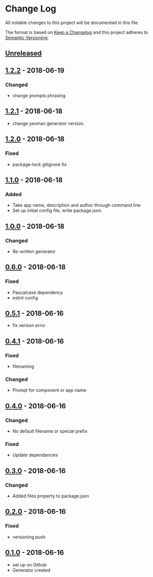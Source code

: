 # Change Log
All notable changes to this project will be documented in this file.

The format is based on [Keep a Changelog](http://keepachangelog.com/)
and this project adheres to [Semantic Versioning](http://semver.org/).

## [Unreleased][]

## [1.2.2][] - 2018-06-19
### Changed
- change prompts phrasing

## [1.2.1][] - 2018-06-18
- change yeoman generator version.

## [1.2.0][] - 2018-06-18
### Fixed
- package-lock gitignore fix

## [1.1.0][] - 2018-06-18
### Added
- Take app name, description and author through command line
- Set up initial config file, write package.json.  

## [1.0.0][] - 2018-06-18
### Changed
- Re-written generator

## [0.6.0][] - 2018-06-18
### Fixed
- Pascalcase dependency
- eslint config

## [0.5.1][] - 2018-06-16
- fix version error

## [0.4.1][] - 2018-06-16
### Fixed
- filenaming

### Changed
- Prompt for component or app name

## [0.4.0][] - 2018-06-16
### Changed
- No default filename or special prefix

### Fixed
- Update dependancies

## [0.3.0][] - 2018-06-16
### Changed
- Added files property to package.json

## [0.2.0][] - 2018-06-16
### Fixed
- versioning push

## [0.1.0][] - 2018-06-16
- set up on Github
- Generator created


[Unreleased]: https://github.com/tomdaniels/generator-react-boilerplate/compare/v1.2.2...HEAD
[1.2.2]: https://github.com/tomdaniels/generator-react-boilerplate/compare/v1.2.1...v1.2.2
[1.2.1]: https://github.com/tomdaniels/generator-react-boilerplate/compare/v1.2.1...v1.2.1
[1.2.1]: https://github.com/tomdaniels/generator-react-boilerplate/compare/v1.2.0...v1.2.1
[1.2.0]: https://github.com/tomdaniels/generator-react-boilerplate/compare/v1.1.0...v1.2.0
[1.1.0]: https://github.com/tomdaniels/generator-react-boilerplate/compare/v1.0.0...v1.1.0
[1.0.0]: https://github.com/tomdaniels/generator-react-boilerplate/compare/v0.6.0...v1.0.0
[0.6.0]: https://github.com/tomdaniels/generator-react-boilerplate/compare/v0.5.1...v0.6.0
[0.5.1]: https://github.com/tomdaniels/generator-react-boilerplate/compare/v0.5.0...v0.5.1
[0.5.0]: https://github.com/tomdaniels/generator-react-boilerplate/compare/v0.4.1...v0.5.0
[0.4.1]: https://github.com/tomdaniels/generator-react-boilerplate/compare/v0.4.0...v0.4.1
[0.4.0]: https://github.com/tomdaniels/generator-react-boilerplate/compare/v0.3.0...v0.4.0
[0.3.0]: https://github.com/tomdaniels/generator-react-boilerplate/compare/v0.2.0...v0.3.0
[0.2.0]: https://github.com/tomdaniels/generator-react-boilerplate/compare/v0.1.0...v0.2.0
[0.1.0]: https://github.com/tomdaniels/generator-react-boilerplate/tree/v0.1.0

